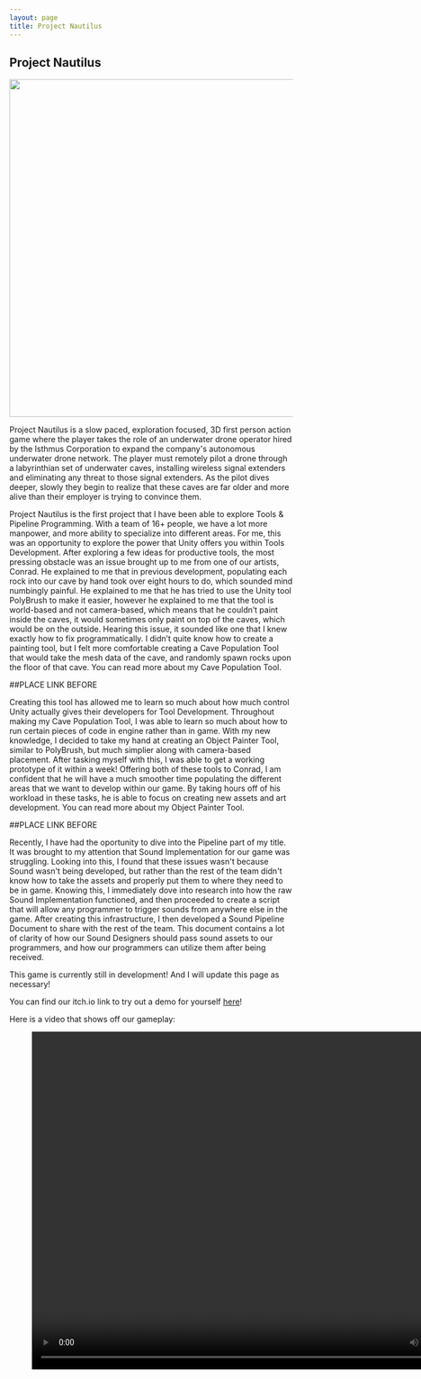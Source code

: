 ```yaml
---
layout: page
title: Project Nautilus
---
```


## Project Nautilus

<img src="{{site.url}}{{site.baseurl}}/assets/img/project/nautalis/placingBeacon.gif" width="800" height="600">

Project Nautilus is a slow paced, exploration focused, 3D first person action game where the player takes the role of an underwater drone operator hired by the Isthmus Corporation to expand the company's autonomous underwater drone network. The player must remotely pilot a drone through a labyrinthian set of underwater caves, installing wireless signal extenders and eliminating any threat to those signal extenders. As the pilot dives deeper, slowly they begin to realize that these caves are far older and more alive than their employer is trying to convince them.

Project Nautilus is the first project that I have been able to explore Tools & Pipeline Programming. With a team of 16+ people, we have a lot more manpower, and more ability to specialize into different areas. For me, this was an opportunity to explore the power that Unity offers you within Tools Development.  After exploring a few ideas for productive tools, the most pressing obstacle was an issue brought up to me from one of our artists, Conrad. He explained to me that  in previous development, populating each rock into our cave by hand took over eight hours to do, which sounded mind numbingly painful. He explained to me that he has tried to use the Unity tool PolyBrush to make it easier, however he explained to me that the tool is world-based and not camera-based, which means that he couldn’t paint inside the caves, it would sometimes only paint on top of the caves, which would be on the outside. Hearing this issue, it sounded like one that I knew exactly how to fix programmatically. I didn’t quite know how to create a painting tool, but I felt more comfortable creating a Cave Population Tool that would take the mesh data of the cave, and randomly spawn rocks upon the floor of that cave. You can read more about my Cave Population Tool. 

##PLACE LINK BEFORE

Creating this tool has allowed me to learn so much about how much control Unity actually gives their developers for Tool Development. Throughout making my Cave Population Tool, I was able to learn so much about how to run certain pieces of code in engine rather than in game. With my new knowledge, I decided to take my hand at creating an Object Painter Tool, similar to PolyBrush, but much simplier along with camera-based placement. After tasking myself with this, I was able to get a working prototype of it within a week! Offering both of these tools to Conrad, I am confident that he will have a much smoother time populating the different areas that we want to develop within our game. By taking hours off of his workload in these tasks, he is able to focus on creating new assets and art development. You can read more about my Object Painter Tool.

##PLACE LINK BEFORE

Recently, I have had the oportunity to dive into the Pipeline part of my title. It was brought to my attention that Sound Implementation for our game was struggling. Looking into this, I found that these issues wasn't because Sound wasn't being developed, but rather than the rest of the team didn't know how to take the assets and properly put them to where they need to be in game. Knowing this, I immediately dove into research into how the raw Sound Implementation functioned, and then proceeded to create a script that will allow any programmer to trigger sounds from anywhere else in the game. After creating this infrastructure, I then developed a Sound Pipeline Document to share with the rest of the team. This document contains a lot of clarity of how our Sound Designers should pass sound assets to our programmers, and how our programmers can utilize them after being received.

This game is currently still in development! And I will update this page as necessary!

You can find our itch.io link to try out a demo for yourself <a href="https://studioisthmus.itch.io/project-nautilus">here</a>!

Here is a video that shows off our gameplay:

<figure class="video_container">
<video width="800" height="600" controls="true" allowfullscreen="true">
  <source src="{{site.url}}{{site.baseurl}}/assets/img/project/nautalis/demoVideo.mp4" type="video/mp4">
  <source src="{{site.url}}{{site.baseurl}}/assets/img/project/nautalis/demoVideo.ogg" type="video/ogg">
Your browser does not support the video tag.
</video>
</figure>



